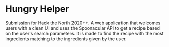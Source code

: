 # Hungry Helper

Submission for Hack the North 2020++. A web application that welcomes users with a clean UI and uses the Spoonacular API to get a recipe based on the user's search parameters. It is made to find the recipe with the most ingredients matching to the ingredients given by the user. 
